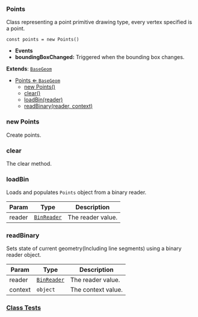 <a name="Points"></a>

### Points 
Class representing a point primitive drawing type, every vertex specified is a point.

```
const points = new Points()
```

* **Events**
* **boundingBoxChanged:** Triggered when the bounding box changes.


**Extends**: <code>[BaseGeom](api/SceneTree/Geometry/BaseGeom.md)</code>  

* [Points ⇐ <code>BaseGeom</code>](#Points)
    * [new Points()](#new-Points)
    * [clear()](#clear)
    * [loadBin(reader)](#loadBin)
    * [readBinary(reader, context)](#readBinary)

<a name="new_Points_new"></a>

### new Points
Create points.

<a name="Points+clear"></a>

### clear
The clear method.


<a name="Points+loadBin"></a>

### loadBin
Loads and populates `Points` object from a binary reader.



| Param | Type | Description |
| --- | --- | --- |
| reader | <code>[BinReader](api/SceneTree/BinReader.md)</code> | The reader value. |

<a name="Points+readBinary"></a>

### readBinary
Sets state of current geometry(Including line segments) using a binary reader object.



| Param | Type | Description |
| --- | --- | --- |
| reader | <code>[BinReader](api/SceneTree/BinReader.md)</code> | The reader value. |
| context | <code>object</code> | The context value. |



### [Class Tests](api/SceneTree/Geometry/Points.test)